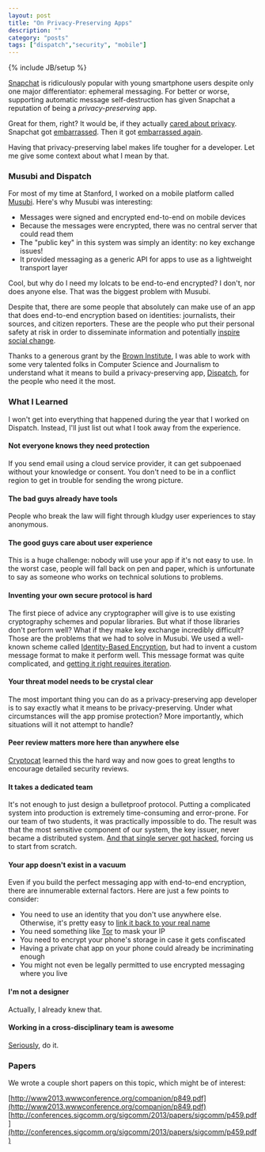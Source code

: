 ```yaml
---
layout: post
title: "On Privacy-Preserving Apps"
description: ""
category: "posts"
tags: ["dispatch","security", "mobile"]
---
```

{% include JB/setup %}

[Snapchat](http://snapchat.com) is ridiculously popular with young smartphone users despite only one major differentiator: ephemeral messaging. For better or worse, supporting automatic message self-destruction has given Snapchat a reputation of being a _privacy-preserving_ app.

Great for them, right? It would be, if they actually [cared about privacy](http://www.forbes.com/sites/jjcolao/2014/01/02/the-hackers-who-revealed-snapchats-security-flaws-received-one-response-from-the-company-four-months-later/). Snapchat got [embarrassed](http://gigaom.com/2014/01/09/snapchat-says-sorry-for-getting-hacked-updates-app-with-phone-number-opt-out/). Then it got [embarrassed again](http://stevenhickson.blogspot.com/2014/01/hacking-snapchats-people-verification.html).

Having that privacy-preserving label makes life tougher for a developer. Let me give some context about what I mean by that.

### Musubi and Dispatch

For most of my time at Stanford, I worked on a mobile platform called [Musubi](http://mobisocial.stanford.edu/musubi). Here's why Musubi was interesting:

* Messages were signed and encrypted end-to-end on mobile devices
* Because the messages were encrypted, there was no central server that could read them
* The "public key" in this system was simply an identity: no key exchange issues!
* It provided messaging as a generic API for apps to use as a lightweight transport layer

Cool, but why do I need my lolcats to be end-to-end encrypted? I don't, nor does anyone else. That was the biggest problem with Musubi.

Despite that, there are some people that absolutely can make use of an app that does end-to-end encryption based on identities: journalists, their sources, and citizen reporters. These are the people who put their personal safety at risk in order to disseminate information and potentially [inspire social change](http://content.time.com/time/person-of-the-year/2011/).

Thanks to a generous grant by the [Brown Institute](http://brown.stanford.edu), I was able to work with some very talented folks in Computer Science and Journalism to understand what it means to build a privacy-preserving app, [Dispatch](http://dispatchapp.wpengine.com), for the people who need it the most.

### What I Learned

I won't get into everything that happened during the year that I worked on Dispatch. Instead, I'll just list out what I took away from the experience.

#### Not everyone knows they need protection

If you send email using a cloud service provider, it can get subpoenaed without your knowledge or consent. You don't need to be in a conflict region to get in trouble for sending the wrong picture.

#### The bad guys already have tools

People who break the law will fight through kludgy user experiences to stay anonymous.

#### The good guys care about user experience

This is a huge challenge: nobody will use your app if it's not easy to use. In the worst case, people will fall back on pen and paper, which is unfortunate to say as someone who works on technical solutions to problems.

#### Inventing your own secure protocol is hard

The first piece of advice any cryptographer will give is to use existing cryptography schemes and popular libraries. But what if those libraries don't perform well? What if they make key exchange incredibly difficult? Those are the problems that we had to solve in Musubi. We used a well-known scheme called [Identity-Based Encryption](http://crypto.stanford.edu/ibe/), but had to invent a custom message format to make it perform well. This message format was quite complicated, and [getting it right requires iteration](http://dispatchapp.wpengine.com/cryptographyfeedback/).

#### Your threat model needs to be crystal clear

The most important thing you can do as a privacy-preserving app developer is to say exactly what it means to be privacy-preserving. Under what circumstances will the app promise protection? More importantly, which situations will it not attempt to handle?

#### Peer review matters more here than anywhere else

[Cryptocat](http://crypto.cat) learned this the hard way and now goes to great lengths to encourage detailed security reviews.

#### It takes a dedicated team

It's not enough to just design a bulletproof protocol. Putting a complicated system into production is extremely time-consuming and error-prone. For our team of two students, it was practically impossible to do. The result was that the most sensitive component of our system, the key issuer, never became a distributed system. [And that single server got hacked](http://dispatchapp.wpengine.com/weve-been-hacked/), forcing us to start from scratch.

#### Your app doesn't exist in a vacuum

Even if you build the perfect messaging app with end-to-end encryption, there are innumerable external factors. Here are just a few points to consider:

* You need to use an identity that you don't use anywhere else. Otherwise, it's pretty easy to [link it back to your real name](https://www.usenix.org/conference/nsdi12/technical-sessions/presentation/roesner)
* You need something like [Tor](http://torproject.org) to mask your IP
* You need to encrypt your phone's storage in case it gets confiscated
* Having a private chat app on your phone could already be incriminating enough
* You might not even be legally permitted to use encrypted messaging where you live

#### I'm not a designer

Actually, I already knew that.

#### Working in a cross-disciplinary team is awesome

[Seriously](https://scontent-b-sjc.xx.fbcdn.net/hphotos-prn1/936303_10151386620411537_122645508_n.jpg), do it.

### Papers

We wrote a couple short papers on this topic, which might be of interest:

[http://www2013.wwwconference.org/companion/p849.pdf](http://www2013.wwwconference.org/companion/p849.pdf)
[http://conferences.sigcomm.org/sigcomm/2013/papers/sigcomm/p459.pdf](http://conferences.sigcomm.org/sigcomm/2013/papers/sigcomm/p459.pdf)